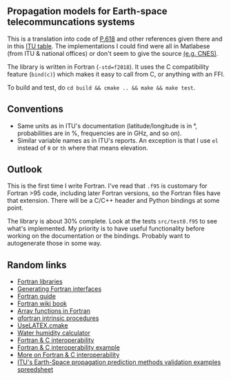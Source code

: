 
## Propagation models for Earth-space telecommuncations systems

This is a translation into code of [P.618](https://www.itu.int/dms_pubrec/itu-r/rec/p/R-REC-P.618-13-201712-I!!PDF-E.pdf) and other references given there and in this [ITU table](https://www.itu.int/en/ITU-R/study-groups/rsg3/Pages/iono-tropo-spheric.aspx). The implementations I could find were all in Matlabese (from ITU & national offices) or don't seem to give the source [(e.g. CNES)](https://logiciels.cnes.fr/fr/content/propa).

The library is written in Fortran (`-std=f2018`). It uses the C compatibility feature (`bind(c)`) which makes it easy to call from C, or anything with an FFI.

To build and test, do `cd build && cmake .. && make && make test`.

## Conventions

* Same units as in ITU's documentation (latitude/longitude is in °, probabilities are in %, frequencies are in GHz, and so on).
* Similar variable names as in ITU's reports. An exception is that I use `el` instead of `θ` or `th` where that means elevation.

## Outlook

This is the first time I write Fortran. I've read that `.f95` is customary for Fortran >95 code, including later Fortran versions, so the Fortran files have that extension. There will be a C/C++ header and Python bindings at some point.

The library is about 30% complete. Look at the tests `src/test0.f95` to see what's implemented. My priority is to have useful functionality before working on the documentation or the bindings. Probably want to autogenerate those in some way.

## Random links

* [Fortran libraries](https://github.com/rabbiabram/awesome-fortran)
* [Generating Fortran interfaces](http://fortranwiki.org/fortran/show/Generating+C+Interfaces)
* [Fortran guide](http://www.egr.unlv.edu/~ed/fortranv3.pdf)
* [Fortran wiki book](https://en.wikibooks.org/wiki/Category:Book:Fortran)
* [Array functions in Fortran](https://www.phy.ornl.gov/csep/pl/node18.html)
* [gfortran intrinsic procedures](https://gcc.gnu.org/onlinedocs/gfortran/Intrinsic-Procedures.html#Intrinsic-Procedures)
* [UseLATEX.cmake](https://gitlab.kitware.com/kmorel/UseLATEX/blob/master/UseLATEX.pdf)
* [Water humidity calculator](https://www.cactus2000.de/uk/unit/masshum.shtml)
* [Fortran & C interoperability](https://gcc.gnu.org/onlinedocs/gfortran/Interoperability-with-C.html)
* [Fortran & C interoperability example](https://stackoverflow.com/a/30430656)
* [More on Fortran & C interoperability](https://stackoverflow.com/a/14503508)
* [ITU's Earth-Space propagation prediction methods validation examples spreedsheet](https://www.itu.int/en/ITU-R/study-groups/rsg3/ionotropospheric/CG-3M3J-13-ValEx-Rev4_2.xlsx)
